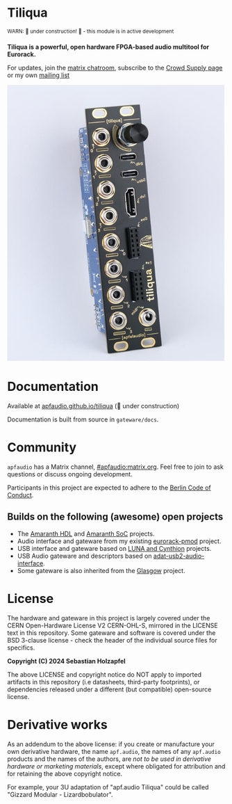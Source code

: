 # Tiliqua

<sup>WARN: 🚧 under construction! 🚧 - this module is in active development</sup>

**Tiliqua is a powerful, open hardware FPGA-based audio multitool for Eurorack.**

For updates, join the [matrix chatroom](https://matrix.to/#/#apfaudio:matrix.org), subscribe to the [Crowd Supply page](https://www.crowdsupply.com/apfaudio/tiliqua) or my own [mailing list](https://apf.audio/)

<img src="doc/img/tiliqua-front-left.jpg" width="500">

# Documentation

Available at [apfaudio.github.io/tiliqua](https://apfaudio.github.io/tiliqua/) (🚧 under construction)

Documentation is built from source in `gateware/docs`.

# Community

`apfaudio` has a Matrix channel, [#apfaudio:matrix.org](https://matrix.to/#/#apfaudio:matrix.org). Feel free to join to ask questions or discuss ongoing development.

Participants in this project are expected to adhere to the [Berlin Code of Conduct](https://berlincodeofconduct.org/).

## Builds on the following (awesome) open projects

- The [Amaranth HDL](https://github.com/amaranth-lang/amaranth) and [Amaranth SoC](https://github.com/amaranth-lang/amaranth-soc) projects.
- Audio interface and gateware from my existing [eurorack-pmod](https://github.com/apfaudio/eurorack-pmod) project.
- USB interface and gateware based on [LUNA and Cynthion](https://github.com/greatscottgadgets/luna/) projects.
- USB Audio gateware and descriptors based on [adat-usb2-audio-interface](https://github.com/hansfbaier/adat-usb2-audio-interface).
- Some gateware is also inherited from the [Glasgow](https://github.com/GlasgowEmbedded/glasgow) project.

# License

The hardware and gateware in this project is largely covered under the CERN Open-Hardware License V2 CERN-OHL-S, mirrored in the LICENSE text in this repository. Some gateware and software is covered under the BSD 3-clause license - check the header of the individual source files for specifics.

**Copyright (C) 2024 Sebastian Holzapfel**

The above LICENSE and copyright notice do NOT apply to imported artifacts in this repository (i.e datasheets, third-party footprints), or dependencies released under a different (but compatible) open-source license.

# Derivative works

As an addendum to the above license: if you create or manufacture your own derivative hardware, the name `apf.audio`, the names of any `apf.audio` products and the names of the authors, are *not to be used in derivative hardware or marketing materials*, except where obligated for attribution and for retaining the above copyright notice.

For example, your 3U adaptation of "apf.audio Tiliqua" could be called "Gizzard Modular - Lizardbobulator".
